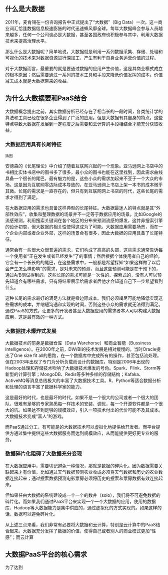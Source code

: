 ## 什么是大数据

2011年，麦肯锡在一份咨询报告中正式提出了“大数据”（Big Data）一次。这一商业词汇恰逢数据信息极速膨胀的时代迅速蜂风靡全球。每年大数据峰会参与人员越来越多，任何一个公司谈必是大数据，甚至各国政府也积极参与其中，利用大数据技术来提高治理水平。

那么什么是大数据呢？简单地说，大数据就是利用一系列数据采集、存储、处理和可视化的技术来对数据资源进行深加工，产生有利于自身业务运营价值的过程。

对于大数据而言，最重要的就是要通过数据的应用产生价值，这是其商业模式成立的根本原因；然后需要通过一系列的技术工具和手段来降低价值发挥的成本。价值减去成本就是大数据带来的收益。

## 为什么大数据要和PaaS结合

大数据概念提出之前，其实数据分析已经存在了相当长的一段时间，各类统计学的算法和工具已经在很多企业得到了广泛的应用。但是大数据有其自身的特点，这些特点导致大数据在发展到一定程度之后需要和云计算的手段相结合才能充分获取收益。

### 大数据应用具有长尾特征

```
插图
```

安德森的《长尾理论》中介绍了随着互联网兴起的一个现象。亚马逊网上书店中的书相比实体书店中的图书多了很多，最小众的图书也能在这里找到，因此需求曲线具备一个很长的尾巴，最有魅力的是，这些小众的需求加起来不亚于一个大众的市场。这是因为互联网零边际成本导致的，在亚马逊网上书店上架一本书的成本微乎其微。长尾的需求是一直存在的，但只有到互联网网上书店的时代，这些长尾的需求才得到了满足。

在大数据应用的需求也具备这样典型的长尾特征。大数据最迷人的特点就是其“外部性效应”，收集和整理数据的场景并不一定等于数据应用的场景。比如Google的流感预测，利用搜索关键词在各个地区的分布来预测流感的爆发，这并非搜索引擎的设计初衷，但大数据的相关性使得这成为了可能。大数据应用需要场景，而在一个企业内部或者企业外部，这样的场景会有很多，因此大数据的应用具备了长尾特征。

通常会有一些很大众很普遍的需求，它们构成了高高的头部，这些需求通常告诉每一个使用者“正在发生或者已经发生”了的事情；然后根据个体使用者自己的经验，它会有一个长长的的尾巴，在这些需求中，一般都是希望探知“如果这样做了以后会产生怎么样影响”的需求，是对未来的预测，而且这些预测可能是在干预下的，通过A\/B测试得到的。这些长尾的需求可能是一次性的、探索式的，没有人可以预先知道会有哪些需求，只有将结果展示给需求者后他才会知道自己下一步希望看到什么。

这种长尾的需求最好的满足方法就是零边际成本。我们必须竭尽可能地降低实现这些需求的成本，并缩短沟通和实现的时间，否则这些小众的需求就无法得到满足。通过PaaS的方式，让更多的开发者甚至大数据应用的需求者本人可以构建大数据应用，这是最有效的一种方式。

### 大数据技术爆炸式发展

大数据技术的前身是数据仓库（Data Warehorse）和商业智能（Bussiness Intelligence）。在2000年之前，DW\/BI的技术发展是相对缓慢的。当时Oracle提出了One size fit all的思路，在一个数据库中完成所有的操作，甚至包括流处理。但在2003年出现了专门为分析负载而设计的数据库，特别是2006年出现的Hadoop处理和存储技术吹响了大数据技术爆发的号角。Spark、Flink、Storm等新型的计算引擎；MongoDB、Redis等多种多样的存储结构；Kafaka、ActiveMQ等消息总线极大的丰富了大数据技术工具。R、Python等适合数据分析和处理的语言丰富了数据科学家的能力。

这是最好的时代，也是最坏的时代。如果不是一个很大的公司或者一个很大的团队，很难有足够的专家熟悉每一样技术的安装、调优，每一个开源软件都是一个很大的坑。如果达不到足够的规模效应，引入一项技术付出的代价可能不及其成本。大数据技术变成“富人”的游戏。

而PaaS通过分工，有可能是的大数据技术可以虚拟化地提供给开发者。而平台提供方通过集中提供这些大数据服务而达到规模效应，从而能提供更好更专业的服务。

### 数据碎片化阻碍了大数据充分变现

在大数据应用中，需要切记避免一种情况，那就是数据的碎片化。因为数据需要关联起来才有价值。比如通过天气数据预测农业收成必须将天气数据和历史的农业数据连接起来；通过搜索数据预测电影票房必须将历史的搜索和票房数据有效连接起来。

但如果任由大数据的系统建设成一个一个的数井（solo），我们将不可避免数据的碎片化。而如果我们通过PaaS平台来实现一个一个大数据的应用，使用的数据库、Hadoop等大数据能力是集中供应的，通过虚拟化的方式实现的。如果这样的话，数据可以避免碎片化。

从上述三点来看，我们非常有必要将大数据和云计算，特别是云计算中的PaaS结合起来。大数据充分发挥了数据的价值，使得自己或者别人的商业模式更加“性感”；而云计算

## 大数据PaaS平台的核心需求

为了达到


